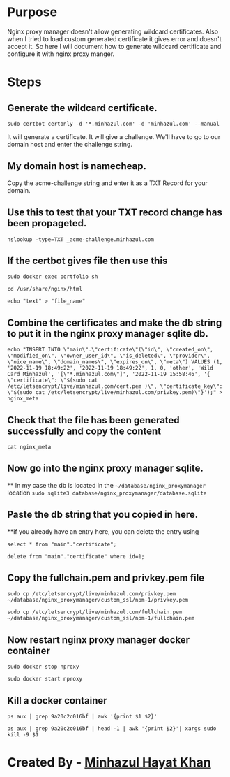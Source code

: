 # Purpose
Nginx proxy manager doesn't allow generating wildcard certificates. Also when I tried to load custom generated certificate it gives error and doesn't accept it. So here I will document how to generate wildcard certificate and configure it with nginx proxy manger.

# Steps
## Generate the wildcard certificate.
`sudo certbot certonly -d '*.minhazul.com' -d 'minhazul.com' --manual`

It will generate a certificate. It will give a challenge. We'll have to go to our domain host and enter the challenge string.

## My domain host is namecheap.
Copy the acme-challenge string and enter it as a TXT Record for your domain.


## Use this to test that your TXT record change has been propageted.
`nslookup -type=TXT _acme-challenge.minhazul.com`

## If the certbot gives file then use this
`sudo docker exec portfolio sh`

`cd /usr/share/nginx/html`

`echo "text" > "file_name"`

## Combine the certificates and make the db string to put it in the nginx proxy manager sqlite db.
`echo "INSERT INTO \"main\".\"certificate\"(\"id\", \"created_on\", \"modified_on\", \"owner_user_id\", \"is_deleted\", \"provider\", \"nice_name\", \"domain_names\", \"expires_on\", \"meta\") VALUES (1, '2022-11-19 18:49:22', '2022-11-19 18:49:22', 1, 0, 'other', 'Wild Card Minhazul', '[\"*.minhazul.com\"]', '2022-11-19 15:58:46', '{ \"certificate\": \"$(sudo cat /etc/letsencrypt/live/minhazul.com/cert.pem )\", \"certificate_key\": \"$(sudo cat /etc/letsencrypt/live/minhazul.com/privkey.pem)\"}');" > nginx_meta`


## Check that the file has been generated successfully and **copy the content**
`cat nginx_meta`

## Now go into the nginx proxy manager sqlite.
** In my case the db is located in the `~/database/nginx_proxymanager` location
`sudo sqlite3 database/nginx_proxymanager/database.sqlite`

## Paste the db string that you copied in here.
**if you already have an entry here, you can delete the entry using

`select * from "main"."certificate";`

`delete from "main"."certificate" where id=1;`


## Copy the fullchain.pem and privkey.pem file
```
sudo cp /etc/letsencrypt/live/minhazul.com/privkey.pem ~/database/nginx_proxymanager/custom_ssl/npm-1/privkey.pem

sudo cp /etc/letsencrypt/live/minhazul.com/fullchain.pem ~/database/nginx_proxymanager/custom_ssl/npm-1/fullchain.pem
```

## Now restart nginx proxy manager docker container 
`sudo docker stop nproxy`

`sudo docker start nproxy`

## Kill a docker container
`ps aux | grep 9a20c2c016bf | awk '{print $1 $2}'`

`ps aux | grep 9a20c2c016bf | head -1 | awk '{print $2}'| xargs sudo kill -9 $1`



<!-- sudo ls -l /home/minhazvps/database/nginx_proxymanager/custom_ssl/npm-1
sudo unlink /home/minhazvps/database/nginx_proxymanager/custom_ssl/npm-1/fullchain.pem
sudo unlink /home/minhazvps/database/nginx_proxymanager/custom_ssl/npm-1/privkey.pem



sudo cp /etc/letsencrypt/live/minhazul.com/privkey.pem ~/database/nginx_proxymanager/custom_ssl/npm-1/privkey.pem
sudo cp /etc/letsencrypt/live/minhazul.com/fullchain.pem ~/database/nginx_proxymanager/custom_ssl/npm-1/fullchain.pem

sudo ln -sf /etc/letsencrypt/live/minhazul.com/privkey.pem ~/database/nginx_proxymanager/custom_ssl/npm-1/privkey.pem
sudo ln -sf /etc/letsencrypt/live/minhazul.com/fullchain.pem ~/database/nginx_proxymanager/custom_ssl/npm-1/fullchain.pem


sudo ln -sf /etc/letsencrypt/live/minhazul.com/cert.pem ~/database/nginx_proxymanager/letsencrypt/live/minhazul.com/cert.pem
sudo ln -sf /etc/letsencrypt/live/minhazul.com/chain.pem ~/database/nginx_proxymanager/letsencrypt/live/minhazul.com/chain.pem
sudo ln -sf /etc/letsencrypt/live/minhazul.com/fullchain.pem ~/database/nginx_proxymanager/letsencrypt/live/minhazul.com/fullchain.pem
sudo ln -sf /etc/letsencrypt/live/minhazul.com/privkey.pem ~/database/nginx_proxymanager/letsencrypt/live/minhazul.com/privkey.pem

sudo ln -sf /etc/letsencrypt/live/minhazul.com/cert.pem ~/database/nginx_proxymanager/letsencrypt/archive/minhazul.com/cert1.pem
sudo ln -sf /etc/letsencrypt/live/minhazul.com/chain.pem ~/database/nginx_proxymanager/letsencrypt/archive/minhazul.com/chain1.pem
sudo ln -sf /etc/letsencrypt/live/minhazul.com/fullchain.pem ~/database/nginx_proxymanager/letsencrypt/archive/minhazul.com/fullchain1.pem
sudo ln -sf /etc/letsencrypt/live/minhazul.com/privkey.pem ~/database/nginx_proxymanager/letsencrypt/archive/minhazul.com/privkey1.pem -->


#
# Created By - [Minhazul Hayat Khan](https://github.com/minhaz1217)
